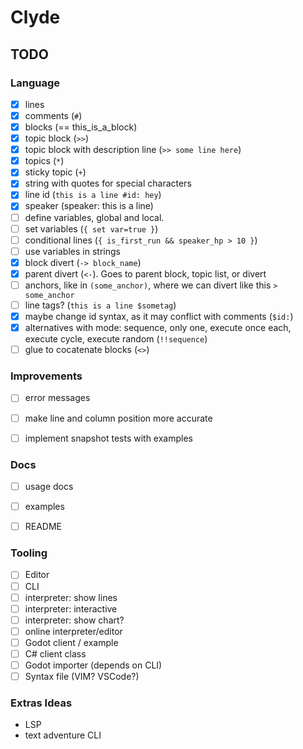 # Clyde


## TODO

### Language
- [x] lines
- [x] comments (`#`)
- [x] blocks (== this_is_a_block)
- [x] topic block (`>>`)
- [x] topic block with description line (`>> some line here`)
- [x] topics (`*`)
- [x] sticky topic (`+`)
- [x] string with quotes for special characters
- [x] line id (`this is a line #id: hey`)
- [x] speaker (speaker: this is a line)
- [ ] define variables, global and local.
- [ ] set variables (`{ set var=true }`)
- [ ] conditional lines (`{ is_first_run && speaker_hp > 10 }`)
- [ ] use variables in strings
- [x] block divert (`-> block_name`)
- [x] parent divert (`<-`). Goes to parent block, topic list, or divert
- [ ] anchors, like in `(some_anchor)`, where we can divert like this `> some_anchor`
- [ ] line tags? (`this is a line $sometag`)
- [x] maybe change id syntax, as it may conflict with comments (`$id:`)
- [x] alternatives with mode: sequence, only one, execute once each, execute cycle, execute random (`!!sequence`)
- [ ] glue to cocatenate blocks (`<>`)

### Improvements

- [ ] error messages
- [ ] make line and column position more accurate
- [ ] implement snapshot tests with examples


### Docs
- [ ] usage docs
- [ ] examples
- [ ] README


### Tooling

- [ ] Editor
- [ ] CLI
- [ ] interpreter: show lines
- [ ] interpreter: interactive
- [ ] interpreter: show chart?
- [ ] online interpreter/editor
- [ ] Godot client / example
- [ ] C# client class
- [ ] Godot importer (depends on CLI)
- [ ] Syntax file (VIM? VSCode?)

### Extras Ideas
- LSP
- text adventure CLI
